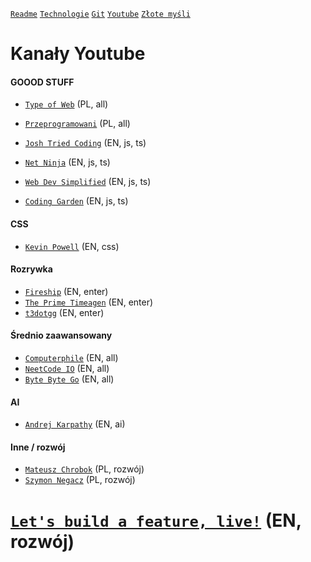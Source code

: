 [`Readme`](/Readme.md)
[`Technologie`](/technologies.md)
[`Git`](/git.md)
[`Youtube`](/youtube.md)
[`Złote myśli`](/gold.md)

# Kanały Youtube

#### GOOOD STUFF
- [`Type of Web`](https://www.youtube.com/@typeofweb) (PL, all)
- [`Przeprogramowani`](https://www.youtube.com/@Przeprogramowani) (PL, all)

- [`Josh Tried Coding`](https://www.youtube.com/@joshtriedcoding) (EN, js, ts)
- [`Net Ninja`](https://www.youtube.com/@NetNinja) (EN, js, ts)
- [`Web Dev Simplified`](https://www.youtube.com/@WebDevSimplified) (EN, js, ts)
- [`Coding Garden`](https://www.youtube.com/@CodingGarden) (EN, js, ts)

#### CSS
- [`Kevin Powell`](https://www.youtube.com/@KevinPowell) (EN, css)

#### Rozrywka
- [`Fireship`](https://www.youtube.com/@Fireship) (EN, enter)
- [`The Prime Timeagen`](https://www.youtube.com/@ThePrimeTimeagen) (EN, enter)
- [`t3dotgg`](https://www.youtube.com/@t3dotgg) (EN, enter)

#### Średnio zaawansowany
- [`Computerphile`](https://www.youtube.com/@Computerphile) (EN, all)
- [`NeetCode IO`](https://www.youtube.com/@NeetCodeIO) (EN, all)
- [`Byte Byte Go`](https://www.youtube.com/@ByteByteGo) (EN, all)

#### AI
- [`Andrej Karpathy`](https://www.youtube.com/@AndrejKarpathy) (EN, ai)

#### Inne / rozwój
- [`Mateusz Chrobok`](https://www.youtube.com/@MateuszChrobok) (PL, rozwój)
- [`Szymon Negacz`](https://www.youtube.com/@SzymonNegacz) (PL, rozwój)

#
#
#
#
#
#
#
#
#
#
#
# [`Let's build a feature, live!`](https://www.youtube.com/watch?v=rM_rDBWQTBk) (EN, rozwój)
 
